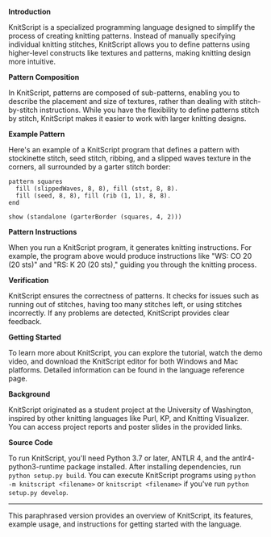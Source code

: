 **Introduction**

KnitScript is a specialized programming language designed to simplify the process of creating knitting patterns. Instead of manually specifying individual knitting stitches, KnitScript allows you to define patterns using higher-level constructs like textures and patterns, making knitting design more intuitive.

**Pattern Composition**

In KnitScript, patterns are composed of sub-patterns, enabling you to describe the placement and size of textures, rather than dealing with stitch-by-stitch instructions. While you have the flexibility to define patterns stitch by stitch, KnitScript makes it easier to work with larger knitting designs.

**Example Pattern**

Here's an example of a KnitScript program that defines a pattern with stockinette stitch, seed stitch, ribbing, and a slipped waves texture in the corners, all surrounded by a garter stitch border:

```knitscript
pattern squares
  fill (slippedWaves, 8, 8), fill (stst, 8, 8).
  fill (seed, 8, 8), fill (rib (1, 1), 8, 8).
end

show (standalone (garterBorder (squares, 4, 2)))
```

**Pattern Instructions**

When you run a KnitScript program, it generates knitting instructions. For example, the program above would produce instructions like "WS: CO 20 (20 sts)" and "RS: K 20 (20 sts)," guiding you through the knitting process.

**Verification**

KnitScript ensures the correctness of patterns. It checks for issues such as running out of stitches, having too many stitches left, or using stitches incorrectly. If any problems are detected, KnitScript provides clear feedback.

**Getting Started**

To learn more about KnitScript, you can explore the tutorial, watch the demo video, and download the KnitScript editor for both Windows and Mac platforms. Detailed information can be found in the language reference page.

**Background**

KnitScript originated as a student project at the University of Washington, inspired by other knitting languages like Purl, KP, and Knitting Visualizer. You can access project reports and poster slides in the provided links.

**Source Code**

To run KnitScript, you'll need Python 3.7 or later, ANTLR 4, and the antlr4-python3-runtime package installed. After installing dependencies, run `python setup.py build`. You can execute KnitScript programs using `python -m knitscript <filename>` or `knitscript <filename>` if you've run `python setup.py develop`.

---

This paraphrased version provides an overview of KnitScript, its features, example usage, and instructions for getting started with the language.
